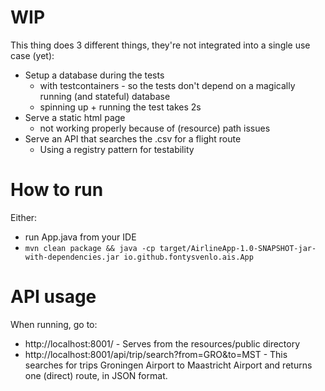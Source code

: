# WIP
This thing does 3 different things, they're not integrated into a single use case (yet):
- Setup a database during the tests
    - with testcontainers - so the tests don't depend on a magically running (and stateful) database
    - spinning up + running the test takes 2s
- Serve a static html page
    - not working properly because of (resource) path issues
- Serve an API that searches the .csv for a flight route
    - Using a registry pattern for testability

# How to run
Either:
- run App.java from your IDE
- `mvn clean package && java -cp target/AirlineApp-1.0-SNAPSHOT-jar-with-dependencies.jar io.github.fontysvenlo.ais.App`

# API usage
When running, go to:
- http://localhost:8001/ - Serves from the resources/public directory
- http://localhost:8001/api/trip/search?from=GRO&to=MST - This searches for trips Groningen Airport to Maastricht Airport and returns one (direct) route, in JSON format.

